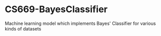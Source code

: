 # CS669-BayesClassifier
Machine learning model which implements Bayes' Classifier for various kinds of datasets
